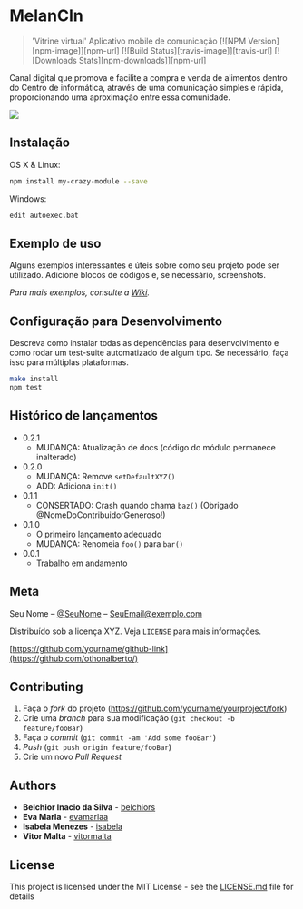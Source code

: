 # MelanCIn
> 'Vitrine virtual' Aplicativo mobile de comunicação
[![NPM Version][npm-image]][npm-url]
[![Build Status][travis-image]][travis-url]
[![Downloads Stats][npm-downloads]][npm-url]

Canal digital que promova e facilite a compra e venda de alimentos dentro do Centro de informática, através de uma comunicação simples e rápida, proporcionando uma aproximação entre essa comunidade.

![](../header.png)

## Instalação

OS X & Linux:

```sh
npm install my-crazy-module --save
```

Windows:

```sh
edit autoexec.bat
```

## Exemplo de uso

Alguns exemplos interessantes e úteis sobre como seu projeto pode ser utilizado. Adicione blocos de códigos e, se necessário, screenshots.

_Para mais exemplos, consulte a [Wiki][wiki]._ 

## Configuração para Desenvolvimento

Descreva como instalar todas as dependências para desenvolvimento e como rodar um test-suite automatizado de algum tipo. Se necessário, faça isso para múltiplas plataformas.

```sh
make install
npm test
```

## Histórico de lançamentos

* 0.2.1
    * MUDANÇA: Atualização de docs (código do módulo permanece inalterado)
* 0.2.0
    * MUDANÇA: Remove `setDefaultXYZ()`
    * ADD: Adiciona `init()`
* 0.1.1
    * CONSERTADO: Crash quando chama `baz()` (Obrigado @NomeDoContribuidorGeneroso!)
* 0.1.0
    * O primeiro lançamento adequado
    * MUDANÇA: Renomeia `foo()` para `bar()`
* 0.0.1
    * Trabalho em andamento

## Meta

Seu Nome – [@SeuNome](https://twitter.com/...) – SeuEmail@exemplo.com

Distribuído sob a licença XYZ. Veja `LICENSE` para mais informações.

[https://github.com/yourname/github-link](https://github.com/othonalberto/)

## Contributing

1. Faça o _fork_ do projeto (<https://github.com/yourname/yourproject/fork>)
2. Crie uma _branch_ para sua modificação (`git checkout -b feature/fooBar`)
3. Faça o _commit_ (`git commit -am 'Add some fooBar'`)
4. _Push_ (`git push origin feature/fooBar`)
5. Crie um novo _Pull Request_

[wiki]: https://github.com/seunome/seuprojeto/wiki

## Authors

* **Belchior Inacio da Silva** - [belchiors](https://github.com/belchiors)
* **Eva Marla** - [evamarlaa](https://github.com/evamarlaa)
* **Isabela Menezes** - [isabela](https://github.com/)
* **Vitor Malta** - [vitormalta](https://github.com/vitormalta)

## License

This project is licensed under the MIT License - see the [LICENSE.md](LICENSE.md) file for details
